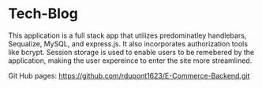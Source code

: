 # Tech-Blog

This application is a full stack app that utilizes predominatley handlebars, Sequalize, MySQL, and express.js. It also incorporates  authorization tools like bcrypt. Session storage is used to enable users to be remebered by the application, making the user expereince to enter the site more streamlined. 

Git Hub pages: https://github.com/rdupont1623/E-Commerce-Backend.git
